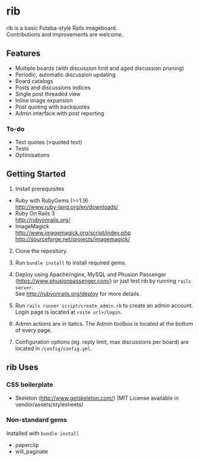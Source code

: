 # rib

rib is a basic Futaba-style Rails imageboard.<br>
Contributions and improvements are welcome.

## Features
* Multiple boards (with discussion limit and aged discussion pruning)
* Periodic, automatic discussion updating
* Board catalogs
* Posts and discussions indices
* Single post threaded view
* Inline image expansion
* Post quoting with backquotes
* Admin interface with post reporting

### To-do
* Text quotes (>quoted text)
* Tests
* Optimisations

## Getting Started

1. Install prerequisites
  * Ruby with RubyGems (>=1.9)<br>
    http://www.ruby-lang.org/en/downloads/
  * Ruby On Rails 3<br>
    http://rubyonrails.org/
  * ImageMagick<br>
    http://www.imagemagick.org/script/index.php <br>
    http://sourceforge.net/projects/imagemagick/

2. Clone the repository.

3. Run `bundle install` to install required gems.

4. Deploy using Apache/nginx, MySQL and Phusion Passenger (https://www.phusionpassenger.com/)
or just test rib by running `rails server`.<br>
See http://rubyonrails.org/deploy for more details.

5. Run `rails runner script/create_admin.rb` to create an admin account. Login page is located at `<site url>/login`.

6. Admin actions are in italics. The Admin toolbox is located at the bottom of every page.

7. Configuration options (eg. reply limit, max discussions per board) are located in `/config/config.yml`.

## rib Uses
### CSS boilerplate
* Skeleton (http://www.getskeleton.com/) (MIT License available in vendor/assets/stylesheets)

### Non-standard gems
Installed with `bundle install`
* paperclip
* will_paginate